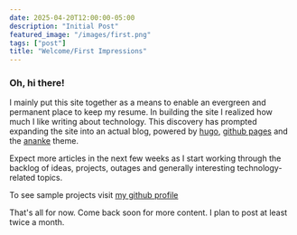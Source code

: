 ```yaml
---
date: 2025-04-20T12:00:00-05:00
description: "Initial Post"
featured_image: "/images/first.png"
tags: ["post"]
title: "Welcome/First Impressions"
---
```


### Oh, hi there!

I mainly put this site together as a means to enable an evergreen and permanent place to keep my resume. In building the site I realized how much I like writing about technology. This discovery has prompted expanding the site into an actual blog, powered by [hugo](https://gohugo.io), [github pages](https://pages.github.com/) and the [ananke](https://github.com/theNewDynamic/gohugo-theme-ananke) theme.

Expect more articles in the next few weeks as I start working through the backlog of ideas, projects, outages and generally interesting technology-related topics.

To see sample projects visit [my github profile](https://github.com/jreslock)

That's all for now. Come back soon for more content. I plan to post at least twice a month.
